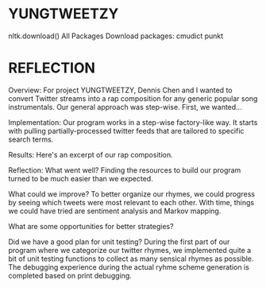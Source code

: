 YUNGTWEETZY
============
nltk.download()
All Packages
Download packages:
cmudict
punkt

<!-- Part 3:  Project Writeup / Reflection

Please prepare a short document with the following sections (one per project, not per person):
Project Overview: What were you trying to accomplish?  What was your general approach?
Implementation: How does your code work?  What libraries did you use?  How would someone (for instance a NINJA) run your code?  What data structures (e.g. lists, dictionaries) did you use in your program and why?
Results: If you did some text analysis, what interesting things did you find?  If you created a program that does something interesting (e.g. a Markov text synthesizer), provide a few interesting examples of the program's output.
Reflection: from a process point of view, what went well? what could you improve?  For instance, were there specific strategies for better coordinating on a software project with a partner?  Was your project appropriately scoped?  Did you have a good plan for unit testing?
Turning in Your Work:

Code: push your completed code to the "master" Git repository (depending on which partner's repository is being used to work on the project).
Writeup: push your completed writeup as a pdf file called writeup_and_reflection.pdf.
Your code and your writeup should be contained entirely within a sub-directory called hw5 (following the pattern of past assignments). -->

REFLECTION
============

Overview:
For project YUNGTWEETZY, Dennis Chen and I wanted to convert Twitter streams into a rap composition for any generic popular song instrumentals. Our general approach was step-wise. First, we wanted...

Implementation:
Our program works in a step-wise factory-like way. It starts with pulling partially-processed twitter feeds that are tailored to specific search terms.

Results:
Here's an excerpt of our rap composition.

Reflection:
What went well?
Finding the resources to build our program turned to be much easier than we expected.

What could we improve?
To better organize our rhymes, we could progress by seeing which tweets were most relevant to each other. With time, things we could have tried are sentiment analysis and Markov mapping. 

What are some opportunities for better strategies?

Did we have a good plan for unit testing?
During the first part of our program where we categorize our twitter rhymes, we implemented quite a bit of unit testing functions to collect as many sensical rhymes as possible. The debugging experience during the actual ryhme scheme generation is completed based on print debugging.
